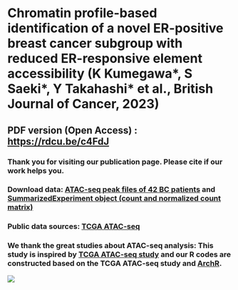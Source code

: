 # Chromatin profile-based identification of a novel ER-positive breast cancer subgroup with reduced ER-responsive element accessibility (K Kumegawa*, S Saeki*, Y Takahashi* et al., British Journal of Cancer, 2023)

## PDF version (Open Access) : https://rdcu.be/c4FdJ
### Thank you for visiting our publication page. Please cite if our work helps you.
### Download data: [ATAC-seq peak files of 42 BC patients](https://0-www-ncbi-nlm-nih-gov.brum.beds.ac.uk/geo/query/acc.cgi?acc=GSE222116) and [SummarizedExperiment object (count and normalized count matrix)](https://doi.org/10.6084/m9.figshare.21992609.v1)
### Public data sources: [TCGA ATAC-seq](https://gdc.cancer.gov/about-data/publications/ATACseq-AWG)
### We thank the great studies about ATAC-seq analysis: This study is inspired by [TCGA ATAC-seq study](https://www.science.org/doi/10.1126/science.aav1898) and our R codes are constructed based on the TCGA ATAC-seq study and [ArchR](https://www.nature.com/articles/s41588-021-00790-6).

![](https://github.com/KoheiKumegawa/CA_JFCR_BRCA/blob/main/figure1.png)
